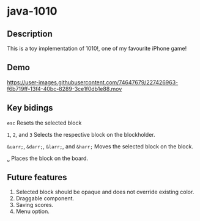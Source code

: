 # java-1010

## Description

This is a toy implementation of 1010!, one of my favourite iPhone game!

## Demo

https://user-images.githubusercontent.com/74647679/227426963-f6b719ff-13f4-40bc-8289-3ce1f0db1e88.mov

## Key bidings

`esc` Resets the selected block

`1`, `2`, and `3` Selects the respective block on the blockholder.

`&uarr;`, `&darr;`, `&larr;`, and `&harr;` Moves the selected block on the block.

`␣` Places the block on the board.

## Future features

1. Selected block should be opaque and does not override existing color.
2. Draggable component.
3. Saving scores.
4. Menu option.
